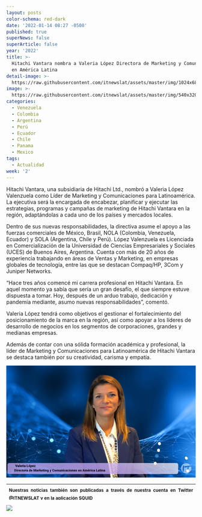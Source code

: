 ```yaml
---
layout: posts
color-schema: red-dark
date: '2022-01-14 08:27 -0500'
published: true
superNews: false
superArticle: false
year: '2022'
title: >-
  Hitachi Vantara nombra a Valeria López Directora de Marketing y Comunicaciones
  en América Latina
detail-image: >-
  https://raw.githubusercontent.com/itnewslat/assets/master/img/1024x680/Valeria-Lopez-g.jpg
image: >-
  https://raw.githubusercontent.com/itnewslat/assets/master/img/540x320/Valeria-Lopez-p.jpg
categories:
  - Venezuela
  - Colombia
  - Argentina
  - Perú
  - Ecuador
  - Chile
  - Panama
  - Mexico
tags:
  - Actualidad
week: '2'
---
```

Hitachi Vantara, una subsidiaria de Hitachi Ltd., nombró a Valeria López Valenzuela como Líder de Marketing y Comunicaciones para Latinoamérica. La ejecutiva será la encargada de encabezar, planificar y ejecutar las estrategias, programas y campañas de marketing de Hitachi Vantara en la región, adaptándolas a cada uno de los países y mercados locales.

Dentro de sus nuevas responsabilidades, la directiva asume el apoyo a las fuerzas comerciales de México, Brasil, NOLA (Colombia, Venezuela, Ecuador) y SOLA (Argentina, Chile y Perú).
López Valenzuela es Licenciada en Comercialización de la Universidad de Ciencias Empresariales y Sociales (UCES) de Buenos Aires, Argentina. Cuenta con más de 20 años de experiencia trabajando en áreas de Ventas y Marketing, en empresas globales de tecnología, entre las que se destacan Compaq/HP, 3Com y Juniper Networks.

“Hace tres años comencé mi carrera profesional en Hitachi Vantara. En aquel momento ya sabía que sería un gran desafío, el que siempre estuve dispuesta a tomar. Hoy, después de un arduo trabajo, dedicación y pandemia mediante, asumo nuevas responsabilidades”, comentó.

Valeria López tendrá como objetivos el gestionar el fortalecimiento del posicionamiento de la marca en la región, así como apoyar a los líderes de desarrollo de negocios en los segmentos de corporaciones, grandes y medianas empresas.

Además de contar con una sólida formación académica y profesional, la líder de Marketing y Comunicaciones para Latinoamérica de Hitachi Vantara se destaca también por su creatividad, carisma y empatía.

![](https://raw.githubusercontent.com/itnewslat/assets/master/img/540x320/Valeria-Lopez-p.jpg)

<table style="height: 42px;" width="569">
<tbody>
<tr>
<td style="text-align: justify;"><sub><strong>Nuestras noticias también son publicadas a través de nuestra cuenta en Twitter <a href="https://twitter.com/itnewslat?lang=es">@ITNEWSLAT</a> y en la aplicación <a href="https://squidapp.co/en/">SQUID</a></strong></sub></td>
</tr>
</tbody>
</table>

<img src="https://tracker.metricool.com/c3po.jpg?hash=56f88a41e39ab42c063cc51676587a04"/>